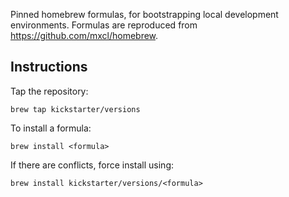 Pinned homebrew formulas, for bootstrapping local development environments.
Formulas are reproduced from https://github.com/mxcl/homebrew.

## Instructions

Tap the repository:

```
brew tap kickstarter/versions
```

To install a formula:

```
brew install <formula>
```

If there are conflicts, force install using:

```
brew install kickstarter/versions/<formula>
```
